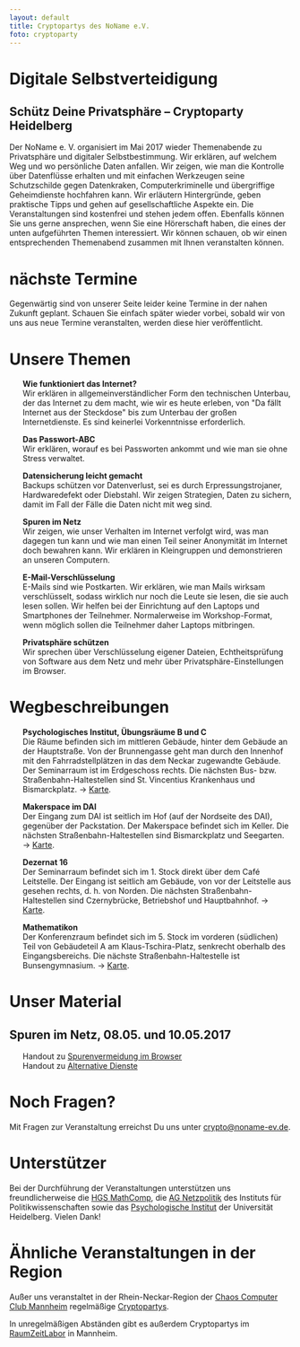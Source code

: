 ```yaml
---
layout: default
title: Cryptopartys des NoName e.V.
foto: cryptoparty
---
```


<style>
li {
	list-style: none;
}
</style>

# Digitale Selbstverteidigung
## Schütz Deine Privatsphäre – Cryptoparty Heidelberg

Der NoName e. V. organisiert im Mai 2017 wieder Themen­abende zu Privatsphäre und digitaler Selbstbestimmung. Wir erklären, auf welchem Weg und wo persönliche Daten anfallen. Wir zeigen, wie man die Kontrolle über Datenflüsse erhalten und mit einfachen Werkzeugen seine Schutzschilde gegen Datenkraken, Computerkriminelle und übergriffige Geheimdienste hochfah­ren kann. Wir erläutern Hintergründe, geben praktische Tipps und gehen auf gesellschaftliche Aspekte ein.
Die Veranstaltungen sind kostenfrei und stehen jedem offen.
Ebenfalls können Sie uns gerne ansprechen, wenn Sie eine Hörerschaft haben, die eines der unten aufgeführten Themen interessiert. Wir können schauen, ob wir einen entsprechenden Themenabend zusammen mit Ihnen veranstalten können.


# nächste Termine

Gegenwärtig sind von unserer Seite leider keine Termine in der nahen Zukunft geplant. Schauen Sie einfach später wieder vorbei, sobald wir von uns aus neue Termine veranstalten, werden diese hier veröffentlicht.


# Unsere Themen

* **Wie funktioniert das Internet?**<br>
Wir erklären in allgemeinverständlicher Form den technischen Unterbau, der das Internet zu dem macht, wie wir es heute erleben, von "Da fällt Internet aus der Steckdose" bis zum Unterbau der großen Internetdienste. Es sind keinerlei Vorkenntnisse erforderlich.

* **Das Passwort-ABC**<br>
Wir erklären, worauf es bei Passworten ankommt und wie man sie ohne Stress verwaltet.

* **Datensicherung leicht gemacht**<br>
Backups schützen vor Datenverlust, sei es durch Erpressungstrojaner, Hardwaredefekt oder Diebstahl.
Wir zeigen Strategien, Daten zu sichern, damit im Fall der Fälle die Daten nicht mit weg sind.

* **Spuren im Netz**<br>
Wir zeigen, wie unser Verhalten im Internet verfolgt wird, was man dagegen tun kann und wie man einen Teil seiner Anonymität im Internet doch bewahren kann.
Wir erklären in Kleingruppen und demonstrieren an unseren Computern.

* **E-Mail-Verschlüsselung**<br>
E-Mails sind wie Postkarten. Wir erklären, wie man Mails wirksam verschlüsselt, sodass wirklich nur noch die Leute sie lesen, die sie auch lesen sollen.
Wir helfen bei der Einrichtung auf den Laptops und Smartphones der Teilnehmer. Normalerweise im Workshop-Format, wenn möglich sollen die Teilnehmer daher Laptops mitbringen.

* **Privatsphäre schützen**<br>
Wir sprechen über Verschlüsselung eigener Dateien, Echtheitsprüfung von Software aus dem Netz und mehr über Privatsphäre-Einstellungen im Browser.


# Wegbeschreibungen

* **Psychologisches Institut, Übungsräume B und C**<br>
Die Räume befinden sich im mittleren Gebäude, hinter dem Gebäude an der Hauptstraße. Von der Brunnengasse geht man durch den Innenhof mit den Fahrradstellplätzen in das dem Neckar zugewandte Gebäude. Der Seminarraum ist im Erdgeschoss rechts. Die nächsten Bus- bzw. Straßenbahn-Haltestellen sind St. Vincentius Krankenhaus und Bismarckplatz. → [Karte](https://www.openstreetmap.org/way/35692886).

* **Makerspace im DAI**<br>
Der Eingang zum DAI ist seitlich im Hof (auf der Nordseite des DAI), gegenüber der Packstation. Der Makerspace befindet sich im Keller. Die nächsten Straßenbahn-Haltestellen sind Bismarckplatz und Seegarten. → [Karte](https://www.openstreetmap.org/way/140116664).

* **Dezernat 16**<br>
Der Seminarraum befindet sich im 1. Stock direkt über dem Café Leitstelle. Der Eingang ist seitlich am Gebäude, von vor der Leitstelle aus gesehen rechts, d. h. von Norden. Die nächsten Straßenbahn-Haltestellen sind Czernybrücke, Betriebshof und Hauptbahnhof. → [Karte](https://www.openstreetmap.org/way/232688044).

* **Mathematikon**<br>
Der Konferenzraum befindet sich im 5. Stock im vorderen (südlichen) Teil von Gebäudeteil A am Klaus-Tschira-Platz, senkrecht oberhalb des Eingangsbereichs. Die nächste Straßenbahn-Haltestelle ist Bunsengymnasium. → [Karte](https://www.openstreetmap.org/relation/5762624).


# Unser Material

## Spuren im Netz, 08.05. und 10.05.2017
* Handout zu [Spurenvermeidung im Browser](cryptoparty/spurenvermeidung_browser.pdf)
* Handout zu [Alternative Dienste](cryptoparty/alternative_dienste.pdf)


# Noch Fragen?

Mit Fragen zur Veranstaltung erreichst Du uns unter [crypto@noname-ev.de](mailto:crypto@noname-ev.de).


# Unterstützer

Bei der Durchführung der Veranstaltungen unterstützen uns freundlicherweise die [HGS MathComp](http://www.mathcomp.uni-heidelberg.de/), die [AG Netzpolitik](https://www.uni-heidelberg.de/politikwissenschaften/forschung/netzpolitik/ag/index.html) des Instituts für Politikwissenschaften sowie das [Psychologische Institut](http://www.psychologie.uni-heidelberg.de/) der Universität Heidelberg. Vielen Dank!


# Ähnliche Veranstaltungen in der Region

Außer uns veranstaltet in der Rhein-Neckar-Region der [Chaos Computer Club Mannheim](https://www.ccc-mannheim.de) regelmäßige [Cryptopartys](https://www.ccc-mannheim.de/wiki/Cryptoparty).

In unregelmäßigen Abständen gibt es außerdem Cryptopartys im [RaumZeitLabor](https://raumzeitlabor.de/) in Mannheim.

